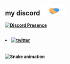 <br>

## <b> my discord <img src="https://github.com/0xAbdulKhalid/0xAbdulKhalid/raw/main/assets/mdImages/handshake.gif" width ="80">
[![Discord Presence](https://lanyard.cnrad.dev/api/388688451173875728?hideStatus=true)](https://discord.com/users/388688451173875728)
<br>

<br>

<li>
<a href="https://twitter.com/eduardokjkkk" target="_blank" rel="noreferrer">
<img src="https://img.shields.io/badge/twitter:  eduardokkkk-%2300acee.svg?color=1DA1F2&style=for-the-badge&logo=twitter&logoColor=white" alt=twitter style="margin-bottom: 5px;"/>
</a>
</li>

<br>




![Snake animation](https://github.com/eduardokkkk/eduardokkkk/blob/output/github-contribution-grid-snake.svg)


